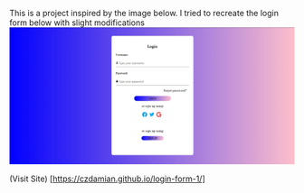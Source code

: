 This is a project inspired by the image below. I tried to recreate the login form below with slight modifications
<img src="/assets/login-form-1.jpg">

(Visit Site) [https://czdamian.github.io/login-form-1/]

